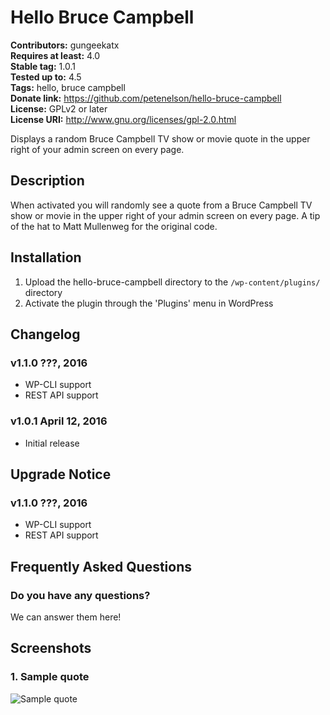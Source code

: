 # Hello Bruce Campbell #
**Contributors:** gungeekatx  
**Requires at least:** 4.0  
**Stable tag:** 1.0.1  
**Tested up to:** 4.5  
**Tags:** hello, bruce campbell  
**Donate link:** https://github.com/petenelson/hello-bruce-campbell  
**License:** GPLv2 or later  
**License URI:** http://www.gnu.org/licenses/gpl-2.0.html  

Displays a random Bruce Campbell TV show or movie quote in the upper right of your admin screen on every page.

## Description ##

When activated you will randomly see a quote from a Bruce Campbell TV show or movie in the upper right of your admin screen on every page. A tip of the hat to Matt Mullenweg for the original code.


## Installation ##

1. Upload the hello-bruce-campbell directory to the `/wp-content/plugins/` directory
2. Activate the plugin through the 'Plugins' menu in WordPress


## Changelog ##

### v1.1.0 ???, 2016 ###
* WP-CLI support
* REST API support

### v1.0.1 April 12, 2016 ###
* Initial release

## Upgrade Notice ##

### v1.1.0 ???, 2016 ###
* WP-CLI support
* REST API support


## Frequently Asked Questions ##

### Do you have any questions? ###
We can answer them here!


## Screenshots ##

### 1. Sample quote ###
![Sample quote](https://raw.githubusercontent.com/petenelson/hello-bruce-campbell/master/assets/screenshot-1.png)

